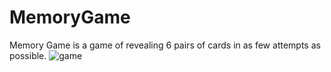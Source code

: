 # MemoryGame
Memory Game is a game of revealing 6 pairs of cards in as few attempts as possible.
![game](https://user-images.githubusercontent.com/100083050/155176282-6c292d63-0145-4f1f-985a-b0662b839476.png)
